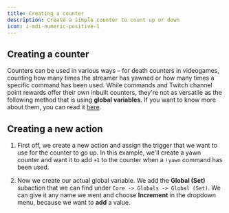 ```yaml
---
title: Creating a counter
description: Create a simple counter to count up or down
icon: i-mdi-numeric-positive-1
---
```


## Creating a counter

Counters can be used in various ways – for death counters in videogames, counting how many times the streamer has yawned or how many times a specific command has been used. While commands and Twitch channel point rewards offer their own inbuilt counters, they're not as versatile as the following method that is using **global variables**. If you want to know more about them, you can read it [here](https://docs.streamer.bot/guide/variables#global-variables).

## Creating a new action

1. First off, we create a new action and assign the trigger that we want to use for the counter to go up. In this example, we'll create a yawn counter and want it to add `+1` to the counter when a `!yawn` command has been used.

2. Now we create our actual global variable. We add the **Global (Set)**  subaction that we can find under `Core -> Globals -> Global (Set)`. We can give it any name we went and choose **Increment** in the dropdown menu, because we want to **add** a value.
